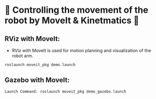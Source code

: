 # 🦾 Controlling the movement of the robot by MoveIt & Kinetmatics 🦾

## RViz with MoveIt:
- RViz with MoveIt is used for motion planning and visualization of the robot arm.
```bash
roslaunch moveit_pkg demo.launch
```

## Gazebo with MoveIt:
```bash
Launch Command: roslaunch moveit_pkg demo_gazebo.launch
```
